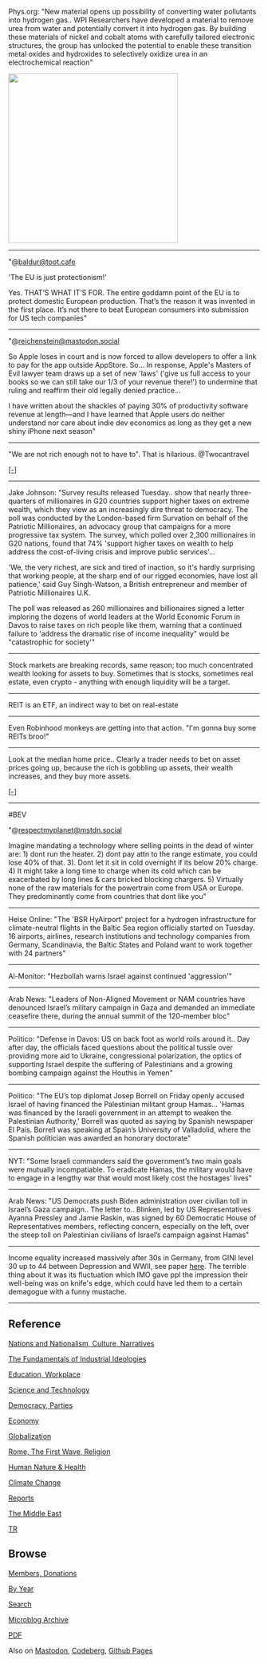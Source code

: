 
Phys.org: "New material opens up possibility of converting water
pollutants into hydrogen gas.. WPI Researchers have developed a
material to remove urea from water and potentially convert it into
hydrogen gas. By building these materials of nickel and cobalt atoms
with carefully tailored electronic structures, the group has unlocked
the potential to enable these transition metal oxides and hydroxides
to selectively oxidize urea in an electrochemical reaction"

<img width='340' src='https://scx1.b-cdn.net/csz/news/800a/2024/the-process-of-efficie.jpg'/> 

---

"@baldur@toot.cafe

'The EU is just protectionism!'

Yes. THAT’S WHAT IT’S FOR. The entire goddamn point of the EU is to
protect domestic European production. That’s the reason it was
invented in the first place. It’s not there to beat European consumers
into submission for US tech companies"

---

"@reichenstein@mastodon.social

So Apple loses in court and is now forced to allow developers to offer
a link to pay for the app outside AppStore. So... In response, Apple's
Masters of Evil lawyer team draws up a set of new 'laws' ('give us
full access to your books so we can still take our 1/3 of your revenue
there!') to undermine that ruling and reaffirm their old legally
denied practice...

I have written about the shackles of paying 30% of productivity
software revenue at length—and I have learned that Apple users do
neither understand nor care about indie dev economics as long as they
get a new shiny iPhone next season"

---

"We are not rich enough not to have to". That is hilarious. @Twocantravel

[[-]](https://youtu.be/KsNxOFDjlrw?t=750)

---

Jake Johnson: "Survey results released Tuesday.. show that nearly
three-quarters of millionaires in G20 countries support higher taxes
on extreme wealth, which they view as an increasingly dire threat to
democracy. The poll was conducted by the London-based firm Survation
on behalf of the Patriotic Millionaires, an advocacy group that
campaigns for a more progressive tax system. The survey, which polled
over 2,300 millionaires in G20 nations, found that 74% 'support higher
taxes on wealth to help address the cost-of-living crisis and improve
public services'...

'We, the very richest, are sick and tired of inaction, so it's hardly
surprising that working people, at the sharp end of our rigged
economies, have lost all patience,' said Guy Singh-Watson, a British
entrepreneur and member of Patriotic Millionaires U.K.

The poll was released as 260 millionaires and billionaires signed a
letter imploring the dozens of world leaders at the World Economic
Forum in Davos to raise taxes on rich people like them, warning that a
continued failure to 'address the dramatic rise of income inequality"
would be "catastrophic for society'"

---

Stock markets are breaking records, same reason; too much concentrated
wealth looking for assets to buy. Sometimes that is stocks, sometimes
real estate, even crypto - anything with enough liquidity will be a
target.

---

REIT is an ETF, an indirect way to bet on real-estate 

---

Even Robinhood monkeys are getting into that action. "I'm gonna buy
some REITs broo!"

---

Look at the median home price.. Clearly a trader needs to bet on asset
prices going up, because the rich is gobbling up assets, their wealth
increases, and they buy more assets. 

[[-]](2021/01/stats.html#medhouse)

---

\#BEV

"@respectmyplanet@mstdn.social

Imagine mandating a technology where selling points in the dead of
winter are: 1) dont run the heater. 2) dont pay attn to the range
estimate, you could lose 40% of that. 3). Dont let it sit in cold
overnight if its below 20% charge. 4) It might take a long time to
charge when its cold which can be exacerbated by long lines & cars
bricked blocking chargers. 5) Virtually none of the raw materials for
the powertrain come from USA or Europe. They predominantly come from
countries that dont like you"

---

Heise Online: "The 'BSR HyAirport' project for a hydrogen
infrastructure for climate-neutral flights in the Baltic Sea region
officially started on Tuesday. 16 airports, airlines, research
institutions and technology companies from Germany, Scandinavia, the
Baltic States and Poland want to work together with 24 partners"

---

Al-Monitor: "Hezbollah warns Israel against continued 'aggression'"

---

Arab News: "Leaders of Non-Aligned Movement or NAM countries have
denounced Israel’s military campaign in Gaza and demanded an immediate
ceasefire there, during the annual summit of the 120-member bloc"

---

Politico: "Defense in Davos: US on back foot as world roils around
it.. Day after day, the officials faced questions about the political
tussle over providing more aid to Ukraine, congressional polarization,
the optics of supporting Israel despite the suffering of Palestinians
and a growing bombing campaign against the Houthis in Yemen"

---

Politico: "The EU’s top diplomat Josep Borrell on Friday openly
accused Israel of having financed the Palestinian militant group
Hamas... 'Hamas was financed by the Israeli government in an attempt
to weaken the Palestinian Authority,' Borrell was quoted as saying by
Spanish newspaper El País. Borrell was speaking at Spain’s University
of Valladolid, where the Spanish politician was awarded an honorary
doctorate"

---

NYT: "Some Israeli commanders said the government’s two main goals were
mutually incompatiable. To eradicate Hamas, the military would have to
engage in a lengthy war that would most likely cost the hostages’
lives"

---

Arab News: "US Democrats push Biden administration over civilian toll
in Israel’s Gaza campaign.. The letter to..  Blinken, led by US
Representatives Ayanna Pressley and Jamie Raskin, was signed by 60
Democratic House of Representatives members, reflecting concern,
especially on the left, over the steep toll on Palestinian civilians
of Israel’s campaign against Hamas"

---

Income equality increased massively after 30s in Germany, from GINI
level 30 up to 44 between Depression and WWII, see paper [here](https://pure.rug.nl/ws/portalfiles/portal/97038386/Le_n_et_al_2019_The_Economic_History_Review.pdf).
The terrible thing about it was its fluctuation which IMO gave
ppl the impression their well-being was on knife's edge, which could
have led them to a certain demagogue with a funny mustache.

---

## Reference

[Nations and Nationalism, Culture, Narratives](0119/2013/02/nations-and-nationalism.html)

[The Fundamentals of Industrial Ideologies](0119/2011/04/fundamentals-of-industrial-ideologies.html)

[Education, Workplace](0119/2017/09/education-workplace.html)

[Science and Technology](0119/2018/09/science-technology.html)

[Democracy, Parties](0119/2016/11/democracy.html)

[Economy](2021/01/economy.html)

[Globalization](0119/2018/09/globalization.html)

[Rome, The First Wave, Religion](0119/2017/12/rome.html)

[Human Nature & Health](2020/07/human-nature.html)

[Climate Change](2022/01/climate.html)

[Reports](2021/01/reports.html)

[The Middle East](0119/2019/07/middleeast.html)

[TR](../tr/index.html)

## Browse

[Members, Donations](2022/08/members.html)

[By Year](years.html)

[Search](search.html)

[Microblog Archive](mbl/index.html)

[PDF](https://drive.google.com/uc?export=view&id=1FSi-1MnqXVq_PVTEXzzflwN8-7h92N_R)

Also on 
[Mastodon](https://fosstodon.org/@muratk5n),
[Codeberg](https://muratk5n.codeberg.page/en/),
[Github Pages](https://muratk5n.github.io/thirdwave/en/)
